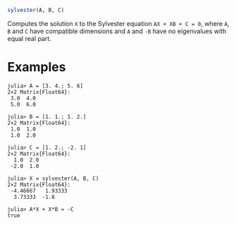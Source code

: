 ```julia
sylvester(A, B, C)
```

Computes the solution `X` to the Sylvester equation `AX + XB + C = 0`, where `A`, `B` and `C` have compatible dimensions and `A` and `-B` have no eigenvalues with equal real part.

# Examples

```jldoctest
julia> A = [3. 4.; 5. 6]
2×2 Matrix{Float64}:
 3.0  4.0
 5.0  6.0

julia> B = [1. 1.; 1. 2.]
2×2 Matrix{Float64}:
 1.0  1.0
 1.0  2.0

julia> C = [1. 2.; -2. 1]
2×2 Matrix{Float64}:
  1.0  2.0
 -2.0  1.0

julia> X = sylvester(A, B, C)
2×2 Matrix{Float64}:
 -4.46667   1.93333
  3.73333  -1.8

julia> A*X + X*B ≈ -C
true
```
